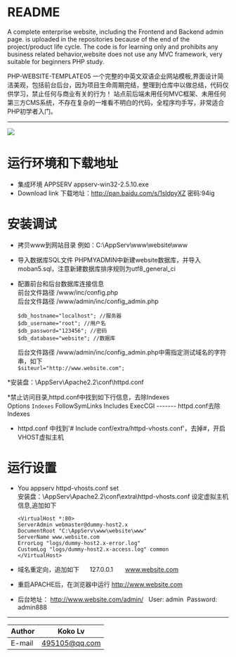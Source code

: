 
README
===========================
A complete enterprise website, including the Frontend and Backend admin page.  is uploaded in the repositories because of the end of the project/product life cycle. The code is for learning only and prohibits any business related behavior,website does not use any MVC framework, very suitable for beginners PHP study.

PHP-WEBSITE-TEMPLATE05 一个完整的中英文双语企业网站模板,界面设计简洁美观，包括前台后台，因为项目生命周期完结，整理到仓库中以做总结，代码仅供学习，禁止任何与商业有关的行为！
站点前后端未用任何MVC框架、未用任何第三方CMS系统，不存在复杂的一堆看不明白的代码，全程序均手写，非常适合PHP初学者入门。  

****
![](https://github.com/Kokolpb/PHP-WEBSITE-TEMPLATE05/blob/master/home.jpg)  

运行环境和下载地址 
===========================
 * 集成环境 APPSERV appserv-win32-2.5.10.exe
 * Download link 下载地址：http://pan.baidu.com/s/1sldpyXZ  密码:94ig

安装调试
===========================
 * 拷贝www到网站目录 例如：C:\AppServ\www\website\www  

 * 导入数据库SQL文件 PHPMYADMIN中新建website数据库，并导入moban5.sql，注意新建数据库排序规则为utf8_general_ci 
 
 * 配置前台和后台数据库连接信息  
	 前台文件路径 /www/inc/config.php  
	 后台文件路径 /www/admin/inc/config_admin.php  
 
 	`$db_hostname="localhost"; //服务器  `  
	`$db_username="root"; //用户名  `  
	`$db_password="123456"; //密码  `  
	`$db_database="website"; //数据库  `  
	
	后台文件路径 /www/admin/inc/config_admin.php中需指定测试域名的字符串，如下  
	`$siteurl="http://www.website.com";`

 *安装盘：\AppServ\Apache2.2\conf\httpd.conf  
 
 *禁止访问目录,httpd.conf中找到如下行信息，去除Indexes  
	   Options `Indexes` FollowSymLinks Includes ExecCGI ------- httpd.conf去除 Indexes  
	
 * httpd.conf 中找到'# Include conf/extra/httpd-vhosts.conf'，去掉#，开启VHOST虚拟主机  
       
   
运行设置
=========================== 
 
 * You appserv httpd-vhosts.conf set  
	   安装盘：\AppServ\Apache2.2\conf\extra\httpd-vhosts.conf 设定虚拟主机信息,追加如下  
 
	`<VirtualHost *:80> `   
		`ServerAdmin webmaster@dummy-host2.x  `  
		`DocumentRoot "C:\AppServ\www\website\www"  `  
		`ServerName www.website.com  `  
		`ErrorLog "logs/dummy-host2.x-error.log"  `  
		`CustomLog "logs/dummy-host2.x-access.log" common  `  
	`</VirtualHost>  `  
	

 * 域名重定向，追加如下  
    127.0.0.1       www.website.com

 * 重启APACHE后，在浏览器中运行 http://www.website.com
 * 后台地址： http://www.website.com/admin/   User: admin  Password: admin888 
****
	
|Author|Koko Lv|
|---|---
|E-mail|495105@qq.com



